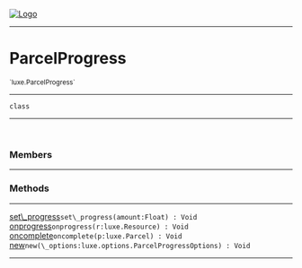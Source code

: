 
[![Logo](../../images/logo.png)](../../api/index.html)

---



<h1>ParcelProgress</h1>
<small>`luxe.ParcelProgress`</small>



---

`class`

---

&nbsp;
&nbsp;



<h3>Members</h3> <hr/>





<h3>Methods</h3> <hr/><span class="method apipage">
            <a name="set_progress"><a class="lift" href="#set_progress">set\_progress</a></a><code class="signature apipage">set\_progress(amount:Float<span></span>) : Void</code><br/><span class="small_desc_flat"></span>
        </span>
    <span class="method apipage">
            <a name="onprogress"><a class="lift" href="#onprogress">onprogress</a></a><code class="signature apipage">onprogress(r:luxe.Resource<span></span>) : Void</code><br/><span class="small_desc_flat"></span>
        </span>
    <span class="method apipage">
            <a name="oncomplete"><a class="lift" href="#oncomplete">oncomplete</a></a><code class="signature apipage">oncomplete(p:luxe.Parcel<span></span>) : Void</code><br/><span class="small_desc_flat"></span>
        </span>
    <span class="method apipage">
            <a name="new"><a class="lift" href="#new">new</a></a><code class="signature apipage">new(\_options:luxe.options.ParcelProgressOptions<span></span>) : Void</code><br/><span class="small_desc_flat"></span>
        </span>
    





---

&nbsp;
&nbsp;
&nbsp;
&nbsp;